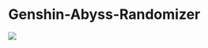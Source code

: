 # Genshin-Abyss-Randomizer
![](https://static.wikia.nocookie.net/gensin-impact/images/c/ca/Domain_Spiral_Abyss_Abyssal_Moon_Spire.png/revision/latest?cb=20210326011346)
